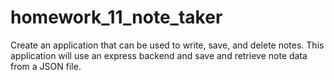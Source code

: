 # homework_11_note_taker
Create an application that can be used to write, save, and delete notes. This application will use an express backend and save and retrieve note data from a JSON file.
